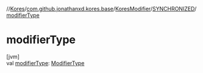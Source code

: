 //[Kores](../../../../index.md)/[com.github.jonathanxd.kores.base](../../index.md)/[KoresModifier](../index.md)/[SYNCHRONIZED](index.md)/[modifierType](modifier-type.md)

# modifierType

[jvm]\
val [modifierType](modifier-type.md): [ModifierType](../../-modifier-type/index.md)
